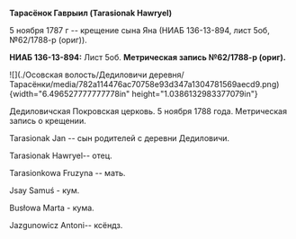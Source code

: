 **Тарасёнок Гаврыил (Tarasionak Hawryel)**

5 ноября 1787 г -- крещение сына Яна (НИАБ 136-13-894, лист 5об,
№62/1788-р (ориг)).

**НИАБ 136-13-894:** Лист 5об. **Метрическая запись №62/1788-р (ориг).**

![](./Осовская волость/Дедиловичи деревня/Тарасёнки/media/782a114476ac70758e93d347a1304781569aecd9.png){width="6.496527777777778in"
height="1.0386132983377079in"}

Дедиловичская Покровская церковь. 5 ноября 1788 года. Метрическая запись
о крещении.

Tarasionak Jan -- сын родителей с деревни Дедиловичи.

Tarasionak Hawryel-- отец.

Tarasionkowa Fruzyna -- мать.

Jsay Samuś - кум.

Busłowa Marta - кума.

Jazgunowicz Antoni-- ксёндз.
